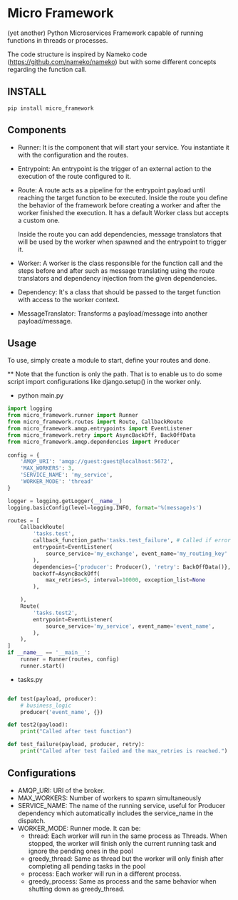 # Micro Framework

(yet another) Python Microservices Framework capable of running functions in
 threads or processes. 

The code structure is inspired by Nameko code (https://github.com/nameko/nameko) 
but with some different concepts regarding the function call.
## INSTALL
`pip install micro_framework`

## Components
* Runner: It is the component that will start your service. You instantiate
 it with the configuration and the routes.
 
* Entrypoint: An entrypoint is the trigger of an external action to the
 execution of the route configured to it.
 
* Route: A route acts as a pipeline for the entrypoint payload until reaching
 the target function to be executed. Inside the route you define the behavior
  of the framework before creating a worker and after the worker finished the
   execution. It has a default Worker class but accepts a custom one.
   
   Inside the route you can add dependencies, message translators that
    will be used by the worker when spawned and the entrypoint to trigger it.
  

* Worker: A worker is the class responsible for the function call and the
 steps before and after such as message translating using the route
  translators and dependency injection from the given dependencies.

* Dependency: It's a class that should be passed to the target function with
 access to the worker context.
 
* MessageTranslator: Transforms a payload/message into another payload/message.


## Usage
 To use, simply create a module to start, define your routes and done.
  
  ** Note that the function is only the path. That is to enable us to do some
   script import configurations like django.setup() in the worker only.
   
* python main.py
```python
import logging
from micro_framework.runner import Runner
from micro_framework.routes import Route, CallbackRoute
from micro_framework.amqp.entrypoints import EventListener
from micro_framework.retry import AsyncBackOff, BackOffData
from micro_framework.amqp.dependencies import Producer
 
config = {
    'AMQP_URI': 'amqp://guest:guest@localhost:5672',
    'MAX_WORKERS': 3,
    'SERVICE_NAME': 'my_service',
    'WORKER_MODE': 'thread'
}

logger = logging.getLogger(__name__)
logging.basicConfig(level=logging.INFO, format='%(message)s')

routes = [
    CallbackRoute(
        'tasks.test',
        callback_function_path='tasks.test_failure', # Called if error and after the backoff max_retries
        entrypoint=EventListener(
            source_service='my_exchange', event_name='my_routing_key'
        ),
        dependencies={'producer': Producer(), 'retry': BackOffData()},
        backoff=AsyncBackOff(
            max_retries=5, interval=10000, exception_list=None
        ),

    ),
    Route(
        'tasks.test2',
        entrypoint=EventListener(
            source_service='my_service', event_name='event_name',
        ),
    ),
]
if __name__ == '__main__':
    runner = Runner(routes, config)
    runner.start()


```

* tasks.py
```python

def test(payload, producer):
    # business_logic
    producer('event_name', {})

def test2(payload):
    print("Called after test function")

def test_failure(payload, producer, retry):
    print("Called after test failed and the max_retries is reached.")

```


## Configurations

* AMQP_URI: URI of the broker.
* MAX_WORKERS: Number of workers to spawn simultaneously
* SERVICE_NAME: The name of the running service, useful for Producer
 dependency which automatically includes the service_name in the dispatch.
 * WORKER_MODE: Runner mode. It can be:
    * thread: Each worker will run in the same process as Threads.
     When stopped, the worker will finish only the current 
     running task and ignore the pending ones in the pool
    * greedy_thread: Same as thread but the worker will only finish after
      completing all pending tasks in the pool
    * process: Each worker will run in a different process.
    * greedy_process: Same as process and the same behavior when shutting
     down as greedy_thread.
 
 
 
